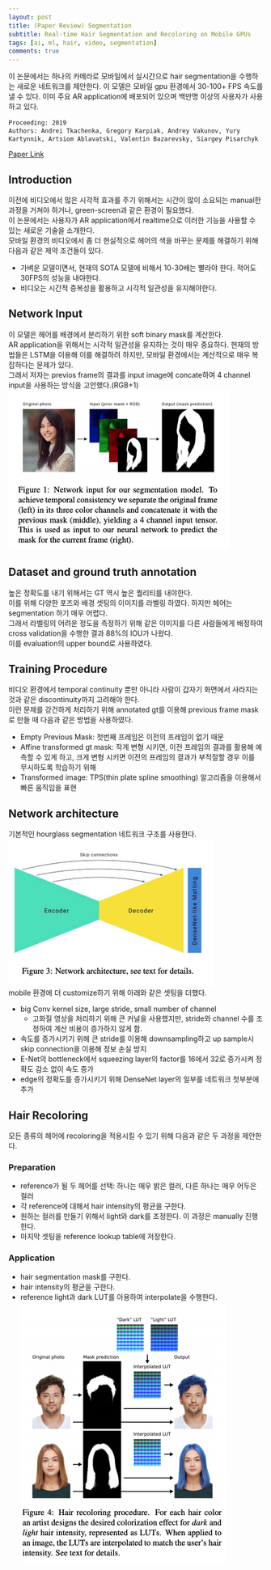 ```yaml
---
layout: post  
title: (Paper Review) Segmentation  
subtitle: Real-time Hair Segmentation and Recoloring on Mobile GPUs  
tags: [ai, ml, hair, video, segmentation]  
comments: true
--- 
```


이 논문에서는 하나의 카메라로 모바일에서 실시간으로 hair segmentation을 수행하는 새로운 네트워크를 제안한다. 
이 모델은 모바일 gpu 환경에서 30-100+ FPS 속도를 낼 수 있다. 이미 주요 AR application에 배포되어 있으며 
백만명 이상의 사용자가 사용하고 있다.  

```
Proceeding: 2019
Authors: Andrei Tkachenka, Gregory Karpiak, Andrey Vakunov, Yury Kartynnik, Artsiom Ablavatski, Valentin Bazarevsky, Siargey Pisarchyk
```

[Paper Link](https://arxiv.org/pdf/1907.06740.pdf)   

## Introduction
이전에 비디오에서 많은 시각적 효과를 주기 위해서는 시간이 많이 소요되는 manual한 과정을 거쳐야 하거나, green-screen과 같은 환경이 필요했다.  
이 논문에서는 사용자가 AR application에서 realtime으로 이러한 기능을 사용할 수 있는 새로운 기술을 소개한다.  
모바일 환경의 비디오에서 좀 더 현실적으로 헤어의 색을 바꾸는 문제를 해결하기 위해 다음과 같은 제약 조건들이 있다.  
* 가벼운 모델이면서, 현재의 SOTA 모델에 비해서 10-30배는 빨라야 한다. 적어도 30FPS의 성능을 내야한다.  
* 비디오는 시간적 증복성을 활용하고 시각적 일관성을 유지해야한다.  

## Network Input
이 모델은 헤어를 배경에서 분리하기 위한 soft binary mask를 계산한다.  
AR application을 위해서는 시각적 일관성을 유지하는 것이 매우 중요하다.
현재의 방법들은 LSTM을 이용해 이를 해결하려 하지만, 모바일 환경에서는 계산적으로 매우 복잡하다는 문제가 있다.  
그래서 저자는 previos frame의 결과를 input image에 concate하여 4 channel input을 사용하는 방식을 고안했다.(RGB+1)  
![](./../assets/resource/segmentation/paper3/1.png)  

## Dataset and ground truth annotation
높은 정확도를 내기 위해서는 GT 역시 높은 퀄리티를 내야한다.  
이를 위해 다양한 포즈와 배경 셋팅의 이미지를 라벨링 하였다. 하지만 헤어는 segmentation 하기 매우 어렵다.  
그래서 라벨링의 어려운 정도을 측정하기 위해 같은 이미지를 다른 사람들에게 배정하여 cross validation을 수행한 결과
88%의 IOU가 나왔다.  
이를 evaluation의 upper bound로 사용하였다.  

## Training Procedure
비디오 환경에서 temporal continuity 뿐만 아니라 사람이 갑자기 화면에서 사라지는 것과 같은 discontinuity까지 고려해야 한다.  
이런 문제를 강건하게 처리하기 위해 annotated gt를 이용해 previous frame mask로 만들 때 다음과 같은 방법을 사용하였다.  
* Empty Previous Mask: 첫번째 프레임은 이전의 프레임이 없기 때문
* Affine transformed gt mask: 작게 변형 시키면, 이전 프레임의 결과를 활용해 예측할 수 있게 하고, 크게 변형 시키면 이전의 프레임의 결과가 부적절할 경우 이를 무시하도록 학습하기 위해
* Transformed image: TPS(thin plate spline smoothing) 알고리즘을 이용해서 빠른 움직임을 표현

## Network architecture
기본적인 hourglass segmentation 네트워크 구조를 사용한다.  
![](./../assets/resource/segmentation/paper3/2.png)  
mobile 환경에 더 customize하기 위해 아래와 같은 셋팅을 더했다.  
* big Conv kernel size, large stride, small number of channel
    * 고화질 영상을 처리하기 위해 큰 커널을 사용했지만, stride와 channel 수를 조정하여 계산 비용이 증가하지 않게 함.
* 속도를 증가시키기 위헤 큰 stride를 이용해 downsampling하고 up sample시 skip connection을 이용해 정보 손실 방지  
* E-Net의 bottleneck에서 squeezing layer의 factor를 16에서 32로 증가시켜 정확도 감소 없이 속도 증가
* edge의 정확도를 증가시키기 위해 DenseNet layer의 일부를 네트워크 첫부분에 추가

## Hair Recoloring
모든 종류의 헤어에 recoloring을 적용시킬 수 있기 위해 다음과 같은 두 과정을 제안한다.  

### Preparation
* reference가 될 두 헤어를 선택: 하나는 매우 밝은 컬러, 다른 하나는 매우 어두은 컬러
* 각 reference에 대해서 hair intensity의 평균을 구한다. 
* 원하는 컬러를 만들기 위해서 light와 dark를 조정한다. 이 과정은 manually 진행한다.  
* 마지막 셋팅을 reference lookup table에 저장한다. 

### Application
* hair segmentation mask를 구한다.
* hair intensity의 평균을 구한다. 
* reference light과 dark LUT를 아용하여 interpolate을 수행한다.  
![](./../assets/resource/segmentation/paper3/3.png)



